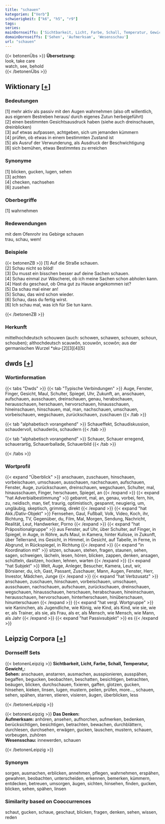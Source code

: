 ```yaml
---
title: "schauen"
kategorien: ["Verb"]
schwierigkeit: ["k6", "h5", "r9"]
tags:
series:
mainDornseiffs: ['Sichtbarkeit, Licht, Farbe, Schall, Temperatur, Gewicht,', 'Das Denken']
domainDornseiffs: ['Sehen', 'Aufmerksam', 'Wesensschau']
url: "schauen"
---
```


{{< betonenÜbs >}}
**Übersetzung:**  
look, take care  
watch, see, behold  
{{< /betonenÜbs >}}

## Wiktionary [[+](https://de.wiktionary.org/wiki/schauen)]

### Bedeutungen
[1] mehr aktiv als passiv mit den Augen wahrnehmen (also oft willentlich, aus eigenem Bestreben heraus/ durch eigenes Zutun herbeigeführt)  
[2] einen bestimmten Gesichtsausdruck haben (siehe auch dreinschauen, dreinblicken)  
[3] auf etwas aufpassen, achtgeben, sich um jemanden kümmern  
[4] prüfen, ob etwas in einem bestimmten Zustand ist  
[5] als Ausruf der Verwunderung, als Ausdruck der Beschwichtigung  
[6] sich bemühen, etwas Bestimmtes zu erreichen  

### Synonyme
[1] blicken, gucken, lugen, sehen  
[3] achten  
[4] checken, nachsehen  
[6] zusehen  

### Oberbegriffe
[1] wahrnehmen  

### Redewendungen
mit dem Ofenrohr ins Gebirge schauen  
trau, schau, wem!  

### Beispiele
{{< betonenZB >}}
[1] Auf die Straße schauen.  
[2] Schau nicht so blöd!  
[3] Du musst ein bisschen besser auf deine Sachen schauen.  
[4] Schau einmal zur Wäscherei, ob ich meine Sachen schon abholen kann.  
[4] Hast du geschaut, ob Oma gut zu Hause angekommen ist?  
[5] Da schau mal einer an!  
[5] Schau, das wird schon wieder.  
[6] Schau, dass du fertig wirst.  
[6] Ich schau mal, was ich für Sie tun kann.  

{{< /betonenZB >}}
### Herkunft
mittelhochdeutsch schouwen (auch: schowen, schawen, schouen, schoun, schouben); althochdeutsch scauwôn, scouwôn, scowôn; aus der germanischen Wurzel *sku-[2][3][4][5]  



## dwds [[+](https://www.dwds.de/wb/schauen)]

### Wortinformation
{{< tabs "Dwds" >}}
{{< tab "Typische Verbindungen" >}}
Auge, Fenster, Finger, Gesicht, Maul, Schulter, Spiegel, Uhr, Zukunft, an, anschauen, aufschauen, ausschauen, dreinschauen, genau, herabschauen, herausschauen, herschauen, hervorschauen, hinausschauen, hineinschauen, hinschauen, mal, man, nachschauen, umschauen, vorbeischauen, wegschauen, zurückschauen, zuschauen
{{< /tab >}}

{{< tab "alphabetisch vorangehend" >}}
Schaueffekt, Schaudiskussion, schaudervoll, schauderös, schaudern
{{< /tab >}}

{{< tab "alphabetisch vorangehend" >}}
Schauer, Schauer erregend, schauerartig, Schauerballade, Schauerbild
{{< /tab >}}

{{< /tabs >}}

### Wortprofil
{{< expand "Überblick" >}} anschauen, zuschauen, hinschauen, vorbeischauen, umschauen, ausschauen, nachschauen, aufschauen, Fenster, Auge, zurückschauen, dreinschauen, wegschauen, Schulter, mal, hinausschauen, Finger, herschauen, Spiegel, an {{< /expand >}}
{{< expand "hat Adverbialbestimmung" >}} gebannt, mal, an, genau, vorbei, fern, hin, zu, neidisch, man, tief, traurig, optimistisch, gespannt, neugierig, um, ungläubig, skeptisch, grimmig, direkt {{< /expand >}}
{{< expand "hat Akk./Dativ-Objekt" >}} Fernsehen, Gaul, Fußball, Volk, Video, Koch, ihr, Richtung, TV, Gegenüber, du, Film, Mal, Morgen, Sendung, Nachricht, Realität, Leut, Handwerker, Porno {{< /expand >}}
{{< expand "hat Präpositionalgruppe" >}} aus Fenster, auf Uhr, über Schulter, auf Finger, in Spiegel, in Auge, in Röhre, aufs Maul, in Kamera, hinter Kulisse, in Zukunft, über Tellerrand, ins Gesicht, in Himmel, in Gesicht, auf Tabelle, in Ferne, in Abgrund, in Rückspiegel, in Richtung {{< /expand >}}
{{< expand "in Koordination mit" >}} sitzen, schauen, stehen, fragen, staunen, sehen, sagen, schweigen, lächeln, lesen, hören, blicken, zappen, denken, ansagen, schütteln, dasitzen, hocken, lehnen, warten {{< /expand >}}
{{< expand "hat Subjekt" >}} Welt, Auge, Anleger, Besucher, Kamera, Leut, wir, Börsianer, du, ich, Gast, Passant, Zuschauer, Mann, Augen, Fenster, Herr, Investor, Mädchen, Junge {{< /expand >}}
{{< expand "hat Verbzusatz" >}} anschauen, zuschauen, hinschauen, vorbeischauen, umschauen, ausschauen, nachschauen, aufschauen, zurückschauen, dreinschauen, wegschauen, hinausschauen, herschauen, herabschauen, hineinschauen, herausschauen, hervorschauen, hinterherschauen, hinüberschauen, hinunterschauen {{< /expand >}}
{{< expand "hat vergl. Wortgruppe" >}} wie Kaninchen, als Jugendliche, wie König, wie Kind, als Kind, wie sie, wie er, als Trainer, als sie, als Frau, als er, als Mensch, wie Mensch, wie Mann, als Jahr {{< /expand >}}
{{< expand "hat Passivsubjekt" >}} es {{< /expand >}}

## Leipzig Corpora [[+](https://corpora.uni-leipzig.de/en/res?word=schauen&corpusId=deu_newscrawl-public_2018)]

### Dornseiff Sets
{{< betonenLeipzig >}}
**Sichtbarkeit, Licht, Farbe, Schall, Temperatur, Gewicht,:**  
**Sehen:** anschauen, anstarren, ausmachen, ausspionieren, ausspähen, begaffen, begucken, beobachten, beschatten, besichtigen, betrachten, beäugen, blicken, durchschauen, fixieren, gaffen, glotzen, gucken, hinsehen, kieken, linsen, lugen, mustern, peilen, prüfen, more..., schauen, sehen, spähen, starren, stieren, visieren, äugen, überblicken, less  

{{< /betonenLeipzig >}}


{{< betonenLeipzig >}}
**Das Denken:**  
**Aufmerksam:** anhören, ansehen, aufhorchen, aufmerken, bedenken, berücksichtigen, besichtigen, betrachten, bewachen, durchblättern, durchlesen, durchsehen, erwägen, gucken, lauschen, mustern, schauen, vorbeugen, zuhören  
**Wesensschau:** innewerden, schauen  

{{< /betonenLeipzig >}}

### Synonym
sorgen, ausmachen, erblicken, annehmen, pflegen, wahrnehmen, erspähen, gewahren, beobachten, unterscheiden, erkennen, bemerken, kümmern, entdecken, betreuen, umsorgen, äugen, sichten, hinsehen, finden, gucken, blicken, sehen, spähen, linsen


### Similarity based on Cooccurrences
schaut, gucken, schaue, geschaut, blicken, fragen, denken, sehen, wissen, reden

